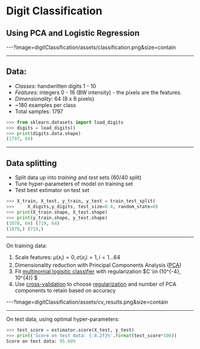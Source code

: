 # Digit Classification 
## Using PCA and Logistic Regression

---?image=digitClassification/assets/classification.png&size=contain

---

## Data: 

* *Classes*: handwritten digits 1 - 10
* *Features*: integers 0 - 16 (BW intensity) - the pixels are the features. 
* *Dimensionality*: 64 (8 x 8 pixels)
* ~180 examples per class
* Total samples: 1797

```python
>>> from sklearn.datasets import load_digits
>>> digits = load_digits()
>>> print(digits.data.shape)
(1797, 64)
```

---

## Data splitting

* Split data up into *training* and *test* sets (60/40 split)
* Tune hyper-parameters of model on training set
* Test best estimator on test set
```python
>>> X_train, X_test, y_train, y_test = train_test_split(
>>>     X_digits,y_digits, test_size=0.4, random_state=0)
>>> print(X_train.shape, X_test.shape)
>>> print(y_train.shape, y_test.shape)
(1078, 64) (719, 64)
(1078,) (719,)
```
---
On training data: 

1. Scale features: $\mu(x_i) = 0, \sigma(x_i) = 1, i = 1 ... 64$
2. Dimensionality reduction with Principal Components Analysis ([PCA](https://en.wikipedia.org/wiki/Principal_component_analysis))
3. Fit [multinomial logisitic classifier](https://en.wikipedia.org/wiki/Multinomial_logistic_regression) with regularization $C \in (10^{-4}, 10^{4}) $
4. Use [cross-validation][1] to choose [regularization][2] and number of PCA components to retain based on accuracy
 
[1]: https://en.wikipedia.org/wiki/Cross-validation_(statistics)
[2]: https://en.wikipedia.org/wiki/Regularization_(mathematics)
---?image=digitClassification/assets/cv_results.png&size=contain

---

On test data, using optimal hyper-parameters:
```python
>>> test_score = estimator.score(X_test, y_test)
>>> print('Score on test data: {:4.2f}%'.format(test_score*100))
Score on test data: 95.69%
```


 







